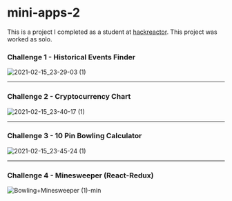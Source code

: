 # mini-apps-2
This is a project I completed as a student at [hackreactor](http://hackreactor.com). This project was worked as solo.

### Challenge 1 - Historical Events Finder
![2021-02-15_23-29-03 (1)](https://user-images.githubusercontent.com/61848395/108031571-f09dcf00-6fe5-11eb-9cae-2bb1d3d8f5d2.gif)

---
### Challenge 2 - Cryptocurrency Chart
![2021-02-15_23-40-17 (1)](https://user-images.githubusercontent.com/61848395/108032510-74a48680-6fe7-11eb-8237-809f25d9ab27.gif)

---
### Challenge 3 - 10 Pin Bowling Calculator
![2021-02-15_23-45-24 (1)](https://user-images.githubusercontent.com/61848395/108033158-6e62da00-6fe8-11eb-97db-197c82bd7847.gif)

---
### Challenge 4 - Minesweeper (React-Redux)
![Bowling+Minesweeper (1)-min](https://user-images.githubusercontent.com/61848395/108034167-f5fd1880-6fe9-11eb-9269-bf8915523eab.gif)
